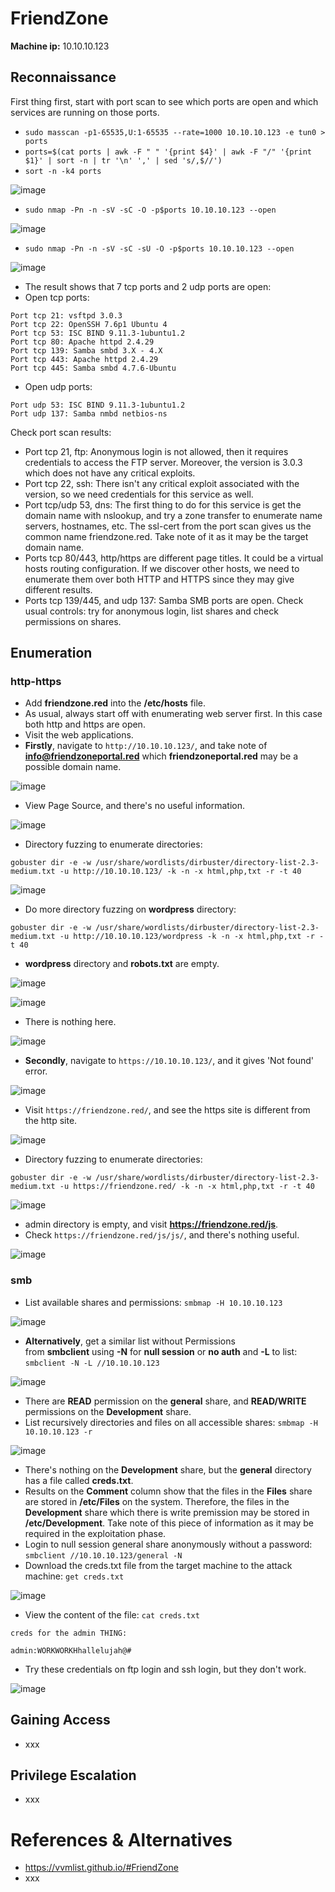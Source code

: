 # FriendZone

**Machine ip:** 10.10.10.123

## Reconnaissance
First thing first, start with port scan to see which ports are open and which services are running on those ports.
+ `sudo masscan -p1-65535,U:1-65535 --rate=1000 10.10.10.123 -e tun0 > ports`
+ `ports=$(cat ports | awk -F " " '{print $4}' | awk -F "/" '{print $1}' | sort -n | tr '\n' ',' | sed 's/,$//')`
+ `sort -n -k4 ports`

![image](https://github.com/h4md153v63n/CTFs/assets/5091265/42dc5726-6e75-4ad2-8f32-7f3359d98147)

+ `sudo nmap -Pn -n -sV -sC -O -p$ports 10.10.10.123 --open`

![image](https://github.com/h4md153v63n/CTFs/assets/5091265/a3d1b012-e398-4443-a368-0713c3a947f3)

+ `sudo nmap -Pn -n -sV -sC -sU -O -p$ports 10.10.10.123 --open`

![image](https://github.com/h4md153v63n/CTFs/assets/5091265/ef8b3771-9af0-4ec8-a2e5-53372526c791)

+ The result shows that 7 tcp ports and 2 udp ports are open:
+ Open tcp ports:
```
Port tcp 21: vsftpd 3.0.3
Port tcp 22: OpenSSH 7.6p1 Ubuntu 4
Port tcp 53: ISC BIND 9.11.3-1ubuntu1.2
Port tcp 80: Apache httpd 2.4.29
Port tcp 139: Samba smbd 3.X - 4.X
Port tcp 443: Apache httpd 2.4.29
Port tcp 445: Samba smbd 4.7.6-Ubuntu
```
+ Open udp ports:
```
Port udp 53: ISC BIND 9.11.3-1ubuntu1.2
Port udp 137: Samba nmbd netbios-ns
```

Check port scan results:
+ Port tcp 21, ftp: Anonymous login is not allowed, then it requires credentials to access the FTP server. Moreover, the version is 3.0.3 which does not have any critical exploits.
+ Port tcp 22, ssh: There isn't any critical exploit associated with the version, so we need credentials for this service as well.
+ Port tcp/udp 53, dns: The first thing to do for this service is get the domain name with nslookup, and try a zone transfer to enumerate name servers, hostnames, etc. The ssl-cert from the port scan gives us the common name friendzone.red. Take note of it as it may be the target domain name.
+ Ports tcp 80/443, http/https are different page titles. It could be a virtual hosts routing configuration. If we discover other hosts, we need to enumerate them over both HTTP and HTTPS since they may give different results.
+ Ports tcp 139/445, and udp 137: Samba SMB ports are open. Check usual controls: try for anonymous login, list shares and check permissions on shares.


## Enumeration

### http-https
+ Add **friendzone.red** into the **/etc/hosts** file.
+ As usual, always start off with enumerating web server first. In this case both http and https are open.
+ Visit the web applications.
+ **Firstly**, navigate to `http://10.10.10.123/`, and take note of **info@friendzoneportal.red** which **friendzoneportal.red** may be a possible domain name.

![image](https://github.com/h4md153v63n/CTFs/assets/5091265/c55ce1b0-e667-422a-ba94-3dda95e47fab)

+ View Page Source, and there's no useful information.

![image](https://github.com/h4md153v63n/CTFs/assets/5091265/d19583f0-4d19-485b-aa3a-59d686b9cf91)

+ Directory fuzzing to enumerate directories:
```
gobuster dir -e -w /usr/share/wordlists/dirbuster/directory-list-2.3-medium.txt -u http://10.10.10.123/ -k -n -x html,php,txt -r -t 40
```

![image](https://github.com/h4md153v63n/CTFs/assets/5091265/f67ccdbb-3c35-45d0-91fe-49400d791e26)

+ Do more directory fuzzing on **wordpress** directory:
```
gobuster dir -e -w /usr/share/wordlists/dirbuster/directory-list-2.3-medium.txt -u http://10.10.10.123/wordpress -k -n -x html,php,txt -r -t 40
```

+ **wordpress** directory and **robots.txt** are empty.

![image](https://github.com/h4md153v63n/CTFs/assets/5091265/1d71713b-aa5d-4238-9c06-54350b13d483)

![image](https://github.com/h4md153v63n/CTFs/assets/5091265/37b6a433-9b7a-45ab-8c5c-41c6676c7388)

+ There is nothing here.

![image](https://github.com/h4md153v63n/CTFs/assets/5091265/d8a4d69e-0102-4fa9-873b-d0202f5644ab)


+ **Secondly**, navigate to `https://10.10.10.123/`, and it gives 'Not found' error.

![image](https://github.com/h4md153v63n/CTFs/assets/5091265/3cb404f7-d7af-479c-8b4f-9cdd6ac478fc)

+ Visit `https://friendzone.red/`, and see the https site is different from the http site.

![image](https://github.com/h4md153v63n/CTFs/assets/5091265/b376d6c0-a098-429b-8fb7-9034436672ba)

+ Directory fuzzing to enumerate directories:
```
gobuster dir -e -w /usr/share/wordlists/dirbuster/directory-list-2.3-medium.txt -u https://friendzone.red/ -k -n -x html,php,txt -r -t 40
```

![image](https://github.com/h4md153v63n/CTFs/assets/5091265/79a164c6-0165-4eef-a09e-cebdc97b7d35)

+ admin directory is empty,  and visit **https://friendzone.red/js**.
+ Check `https://friendzone.red/js/js/`, and there's nothing useful.

![image](https://github.com/h4md153v63n/CTFs/assets/5091265/f9cbc884-adea-43d6-81e6-2335306495d1)


### smb
+ List available shares and permissions: `smbmap -H 10.10.10.123 `

![image](https://github.com/h4md153v63n/CTFs/assets/5091265/4c08c882-fdd7-4bae-9046-9639f94a64fb)

+ **Alternatively**, get a similar list without Permissions from **smbclient** using **-N** for **null session** or **no auth** and **-L** to list: `smbclient -N -L //10.10.10.123`

![image](https://github.com/h4md153v63n/CTFs/assets/5091265/601c4600-35c8-456b-bd2f-a78696fa7ef7)

+ There are **READ** permission on the **general** share, and **READ/WRITE** permissions on the **Development** share.
+ List recursively directories and files on all accessible shares: `smbmap -H 10.10.10.123 -r`

![image](https://github.com/h4md153v63n/CTFs/assets/5091265/9c20d2ac-c6dd-40fb-9af2-9f2c6dcd031d)

+ There's nothing on the **Development** share, but the **general** directory has a file called **creds.txt**.
+ Results on the **Comment** column show that the files in the **Files** share are stored in **/etc/Files** on the system. Therefore, the files in the **Development** share which there is write premission may be stored in **/etc/Development**. Take note of this piece of information as it may be required in the exploitation phase.
+ Login to null session general share anonymously without a password: `smbclient //10.10.10.123/general -N`
+ Download the creds.txt file from the target machine to the attack machine: `get creds.txt`

![image](https://github.com/h4md153v63n/CTFs/assets/5091265/1308a185-f789-40f4-9468-ead9cc38def9)

+ View the content of the file: `cat creds.txt`
```
creds for the admin THING:

admin:WORKWORKHhallelujah@#
```

+ Try these credentials on ftp login and ssh login, but they don't work.

![image](https://github.com/h4md153v63n/CTFs/assets/5091265/d2c9d528-d9b5-4d70-b646-4269b35e2de7)



## Gaining Access
+ xxx



## Privilege Escalation
+ xxx


# References & Alternatives
+ https://vvmlist.github.io/#FriendZone
+ xxx

